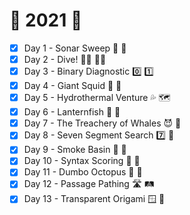 # :christmas_tree: 2021 :christmas_tree:

- [x] Day 1 - Sonar Sweep :ship: :broom:
- [x] Day 2 - Dive! :swimming_man: :swimming_woman:
- [x] Day 3 - Binary Diagnostic :zero: :one:
- [x] Day 4 - Giant Squid :squid: :squid:
- [x] Day 5 - Hydrothermal Venture :sweat_drops: :world_map:
- [x] Day 6 - Lanternfish :lantern: :tropical_fish:
- [x] Day 7 - The Treachery of Whales :smiling_imp: :whale:
- [x] Day 8 - Seven Segment Search :seven: :mag_right:
- [x] Day 9 - Smoke Basin :volcano: :bath:
- [x] Day 10 - Syntax Scoring :symbols: :musical_score:
- [x] Day 11 - Dumbo Octopus :elephant: :octopus:
- [x] Day 12 - Passage Pathing :motorway: :railway_track:
- [x] Day 13 - Transparent Origami :window: :page_with_curl: